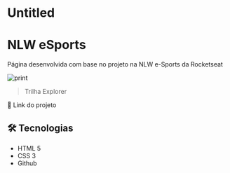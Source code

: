 # Untitled

# NLW eSports

Página desenvolvida com base no projeto na NLW e-Sports da Rocketseat

![print](https://user-images.githubusercontent.com/102264203/190875238-0e53bd68-8fd1-4f5a-870d-06aeaa67c2de.png)


> Trilha Explorer
> 

🔗  Link do projeto

## 🛠️ Tecnologias

- HTML 5
- CSS 3
- Github
